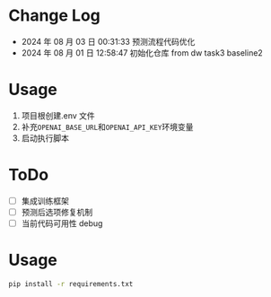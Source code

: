 # Change Log

-   2024 年 08 月 03 日 00:31:33 预测流程代码优化
-   2024 年 08 月 01 日 12:58:47 初始化仓库 from dw task3 baseline2

# Usage

1. 项目根创建.env 文件
2. 补充`OPENAI_BASE_URL`和`OPENAI_API_KEY`环境变量
3. 启动执行脚本

# ToDo

-   [ ] 集成训练框架
-   [ ] 预测后选项修复机制
-   [ ] 当前代码可用性 debug

# Usage

```sh
pip install -r requirements.txt
```

